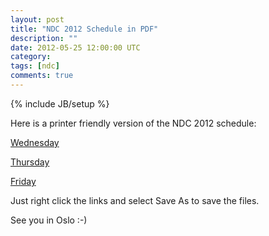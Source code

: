 ```yaml
---
layout: post
title: "NDC 2012 Schedule in PDF"
description: ""
date: 2012-05-25 12:00:00 UTC
category: 
tags: [ndc]
comments: true
---
```

{% include JB/setup %}

<div id="post">
<p>Here is a printer friendly version of the NDC 2012 schedule:</p>
<p><a href="http://perezgb.com/upload/ndcW.pdf">Wednesday</a></p>
<p><a href="http://perezgb.com/upload/ndcT.pdf">Thursday</a></p>
<p><a href="http://perezgb.com/upload/ndcF.pdf">Friday</a></p>
<p>Just right click the links and select Save As to save the files.</p>
<p>See you in Oslo :-)</p>
</div>